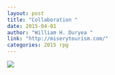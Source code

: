 ```yaml
---
layout: post
title: "Collaboration "
date: 2015-04-01
author: "William H. Duryea "
link: "http://miserytourism.com/"
categories: 2015 rpg
---
```

![]({{site.url}}/2015images/Collaboration.jpg)
